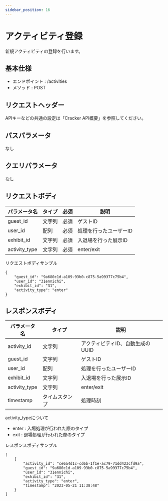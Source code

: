 ```yaml
---
sidebar_position: 16
---
```


# アクティビティ登録
新規アクティビティの登録を行います。

## 基本仕様
- エンドポイント : /activities
- メソッド : POST

## リクエストヘッダー
APIキーなどの共通の設定は「Cracker API概要」を参照してください。

## パスパラメータ
なし

## クエリパラメータ
なし

## リクエストボディ

|パラメータ名|タイプ|必須|説明|
|----|----|----|----|
|guest_id|文字列|必須|ゲストID|
|user_id|配列|必須|処理を行ったユーザーID|
|exhibit_id|文字列|必須|入退場を行った展示ID|
|activity_type|文字列|必須|enter/exit|

リクエストボディサンプル
```
{
    "guest_id": "9a680c1d-a109-93b0-c875-5a99377c75b4",
    "user_id": "31ennichi",
    "exhibit_id": "31",
    "activity_type": "enter"
}
```

## レスポンスボディ

|パラメータ名|タイプ|説明|
|----|----|----|
|activity_id|文字列|アクティビティID、自動生成のUUID|
|guest_id|文字列|ゲストID|
|user_id|配列|処理を行ったユーザーID|
|exhibit_id|文字列|入退場を行った展示ID|
|activity_type|文字列|enter/exit|
|timestamp|タイムスタンプ|処理時刻|

activity_typeについて
- enter : 入場処理が行われた際のタイプ
- exit : 退場処理が行われた際のタイプ

レスポンスボディサンプル
```
[
    {
        "activity_id": "ce6a4d1c-cd6b-1f1e-ac79-71dd423cfd9a",
        "guest_id": "9a680c1d-a109-93b0-c875-5a99377c75b4",
        "user_id": "31ennichi",
        "exhibit_id": "31",
        "activity_type": "enter",
        "timestamp": "2023-05-21 11:38:48"
    }
]
```
